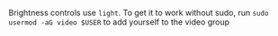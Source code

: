 Brightness controls use ``light``. To get it to work without sudo, run ``sudo usermod -aG video $USER`` to add yourself to the video group
